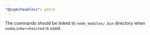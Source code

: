 ```yaml
---
"@pnpm/headless": patch
---
```


The commands should be linked to `node_modules/.bin` directory when `nodeLinker=hoisted` is used.
